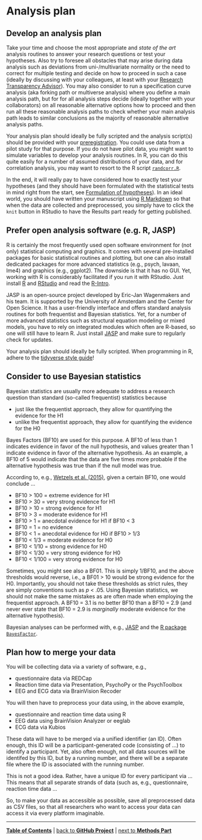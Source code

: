 # Analysis plan

## Develop an analysis plan

Take your time and choose the most appropriate and *state of the art* analysis routines to answer your research questions or test your hypotheses. Also try to foresee all obstacles that may arise during data analysis such as deviations from uni-/multivariate normality or the need to correct for multiple testing and decide on how to proceed in such a case (ideally by discussing with your colleagues, at least with your [Research Transparency Advisor](01_Research_question.md/#Research-transparency-advisor)). You may also consider to run a specification curve analysis (aka forking path or multiverse analysis)<!--add Wiki entry --> where you define a main analysis path, but for for all analysis steps decide (ideally together with your collaborators) on all reasonable alternative options how to proceed and then run all these reasonable analysis paths to check whether your main analysis path leads to similar conclusions as the majority of reasonable alternative analysis paths.

Your analysis plan should ideally be fully scripted and the analysis script(s) should be provided with your [preregistration](09_Preregistration.md). You could use data from a pilot study for that purpose. If you do not have pilot data, you might want to simulate variables to develop your analysis routines. In R, you can do this quite easily for a number of assumed distributions of your data, and for correlation analysis, you may want to resort to the R script [`randcorr.R`](https://github.com/alex-strobel/DPP-LabManual/blob/main/Functions/randcorr.R). 

In the end, it will really pay to have considered how to exactly test your hypotheses (and they should have been formulated with the statistical tests in mind right from the start, see [Formulation of hypotheses](01_Research_question.md/#Formulation-of-hypotheses)). In an ideal world, you should have written your manuscript using [R Markdown](https://github.com/alex-strobel/DPP-LabManual/wiki/R-Markdown) so that when the data are collected and preprocessed, you simply have to click the `knit` button in RStudio to have the Results part ready for getting published.   

## Prefer open analysis software (e.g. R, JASP)

R is certainly the most frequently used open software environment for (not only) statistical computing and graphics. It comes with several pre-installed packages for basic statistical routines and plotting, but one can also install dedicated packages for more advanced statistics (e.g., psych, lavaan, lme4) and graphics (e.g., ggplot2). The downside is that it has no GUI. Yet, working with R is considerably facilitated if you run it with RStudio. Just install [R](https://www.r-project.org) and [RStudio](https://www.rstudio.com) and read the [R-Intro](https://cran.r-project.org/manuals.html).

JASP is an open-source project developed by Eric-Jan Wagenmakers and his team. It is supported by the University of Amsterdam and the Center for Open Science. It has a user-friendly interface and offers standard analysis routines for both frequentist and Bayesian statistics. Yet, for a number of more advanced statistics such as structural equation modeling or mixed models, you have to rely on integrated modules which often are R-based, so one will still have to learn R. Just install [JASP](https://jasp-stats.org) and make sure to regularly check for updates.

Your analysis plan should ideally be fully scripted. When programming in R, adhere to the [tidyverse style guide](https://github.com/alex-strobel/DPP-LabManual/wiki/R-programming-style-guide)!

## Consider to use Bayesian statistics

Bayesian statistics are usually more adequate to address a research question than standard (so-called frequentist) statistics because 

- just like the frequentist approach, they allow for quantifying the evidence for the H1 
- unlike the frequentist approach, they allow for quantifying the evidence for the H0

Bayes Factors (BF10) are used for this purpose. A BF10 of less than 1 indicates evidence in favor of the null hypothesis, and values greater than 1 indicate evidence in favor of the alternative hypothesis. As an example, a BF10 of 5 would indicate that the data are five times more probable if the alternative hypothesis was true than if the null model was true.

According to, e.g., [Wetzels et al. (2015)](https://doi.org/10.1002/9781118625392.wbecp453), given a certain BF10, one would conclude …

- BF10 > 100   = extreme evidence for H1
- BF10 > 30    = very strong evidence for H1
- BF10 > 10    = strong evidence for H1
- BF10 > 3 	   = moderate evidence for H1
- BF10 > 1	   = anecdotal evidence for H1 if BF10 < 3 
- BF10 = 1	   = no evidence
- BF10 < 1	   = anecdotal evidence for H0 if BF10 > 1/3
- BF10 < 1/3	 = moderate evidence for H0
- BF10 < 1/10  = strong evidence for H0
- BF10 < 1/30  = very strong evidence for H0
- BF10 < 1/100 = very strong evidence for H0

Sometimes, you might see also a BF01. This is simply 1/BF10, and the above thresholds would reverse, i.e., a BF01 > 10 would be strong evidence for the H0. 
Importantly, you should not take these thresholds as strict rules, they are simply conventions such as *p* < .05. Using Bayesian statistics, we should not make the same mistakes as are often made when employing the frequentist approach. A BF10 = 3.1 is no better BF10 than a BF10 = 2.9 (and never ever state that BF10 = 2.9 is *marginally* moderate evidence for the alternative hypothesis).   

Bayesian analyses can be performed with, e.g., [JASP](https://jasp-stats.org) and the [R package `BayesFactor`](https://github.com/alex-strobel/DPP-LabManual/wiki/R-package-BayesFactor).

## Plan how to merge your data

You will be collecting data via a variety of software, e.g.,

- questionnaire data via REDCap
- Reaction time data via Presentation, PsychoPy or the PsychToolbox
- EEG and ECG data via BrainVision Recoder

You will then have to preprocess your data using, in the above example,

- questionnaire and reaction time data using R
- EEG data using BrainVision Analyzer or eeglab 
- ECG data via Kubios

These data will have to be merged via a unified identifier (an ID). Often enough, this ID will be a participant-generated code (consisting of ...) to identify a participant. Yet, also often enough, not all data sources will be identifed by this ID, but by a running number, and there will be a separate file where the ID is associated with the running number.

This is not a good idea. Rather, have a unique ID for every participant via ... <!-- ZEP? pls someone elaborate on that, I have no clue -->
This means that all separate strands of data (such as, e.g., questionnaire, reaction time  data ...

So, to make your data as accessible as possible, save all preprocessed data as CSV files, so that all researchers who want to access your data can access it via every platform imaginable.

---

[**Table of Contents**](#README.md) | [back to **GitHub Project**](05_GitHub_project.md) | [next to **Methods Part**](07_Methods_part.md)